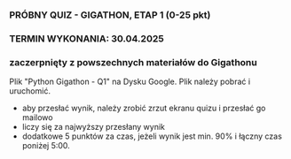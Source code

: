 ### PRÓBNY QUIZ - GIGATHON, ETAP 1 (0-25 pkt)
### TERMIN WYKONANIA: 30.04.2025
### zaczerpnięty z powszechnych materiałów do Gigathonu

Plik "Python Gigathon - Q1" na Dysku Google. Plik należy pobrać i uruchomić.
- aby przesłać wynik, należy zrobić zrzut ekranu quizu i przesłać go mailowo
- liczy się za najwyższy przesłany wynik
- dodatkowe 5 punktów za czas, jeżeli wynik jest min. 90% i łączny czas poniżej 5:00.
